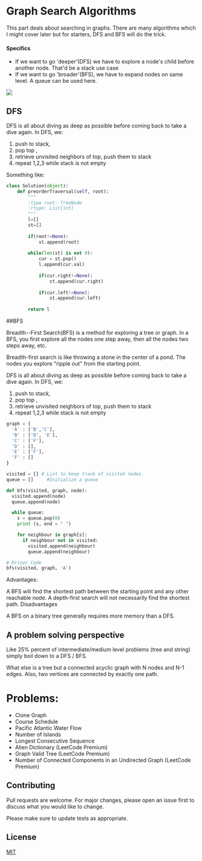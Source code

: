# Graph Search Algorithms

This part deals about searching in graphs. There are many algorithms which I might cover later but for starters, DFS and BFS will do the trick.

#### Specifics
- If we want to go 'deeper'(DFS) we have to explore a node's child before another node. That'd be a stack use case
- If we want to go 'broader'(BFS), we have to expand nodes on same level. A queue can be used here. 

[![](https://i.postimg.cc/dtG0MmXM/Screen-Shot-2020-07-30-at-12-08-23-PM.png)](https://postimg.cc/CzL0kDSJ)

## DFS
DFS is all about diving as deep as possible before coming back to take a dive again. In DFS, we: 
1) push to stack, 
2) pop top , 
3) retrieve unvisited neighbors of top, push them to stack 
4) repeat 1,2,3 while stack is not empty

Something like:
```python
class Solution(object):
    def preorderTraversal(self, root):
        """
        :type root: TreeNode
        :rtype: List[int]
        """
        l=[]
        st=[]
        
        if(root!=None):
            st.append(root)
        
        while(len(st) is not 0):
            cur = st.pop()
            l.append(cur.val)
            
            if(cur.right!=None):
                st.append(cur.right)
            
            if(cur.left!=None):
                st.append(cur.left)
            
        return l

```

##BFS

Breadth--First Search(BFS) is a method for exploring a tree or graph. In a BFS, you first explore all the nodes one step away, then all the nodes two steps away, etc.

Breadth-first search is like throwing a stone in the center of a pond. The nodes you explore "ripple out" from the starting point.

DFS is all about diving as deep as possible before coming back to take a dive again. In DFS, we: 
1) push to stack, 
2) pop top , 
3) retrieve unvisited neighbors of top, push them to stack 
4) repeat 1,2,3 while stack is not empty

```python
graph = {
  'A' : ['B','C'],
  'B' : ['D', 'E'],
  'C' : ['F'],
  'D' : [],
  'E' : ['F'],
  'F' : []
}

visited = [] # List to keep track of visited nodes.
queue = []     #Initialize a queue

def bfs(visited, graph, node):
  visited.append(node)
  queue.append(node)

  while queue:
    s = queue.pop(0) 
    print (s, end = " ") 

    for neighbour in graph[s]:
      if neighbour not in visited:
        visited.append(neighbour)
        queue.append(neighbour)

# Driver Code
bfs(visited, graph, 'A')
```
Advantages:

A BFS will find the shortest path between the starting point and any other reachable node. A depth-first search will not necessarily find the shortest path.
Disadvantages

A BFS on a binary tree generally requires more memory than a DFS.

## A problem solving perspective
Like 25% percent of intermediate/medium level problems (tree and string) simply boil down to a DFS / BFS. 

What else is a tree but a connected acyclic graph with N nodes and N-1 edges. Also, two vertices are connected by exactly one path. 

# Problems:
- Clone Graph
- Course Schedule
- Pacific Atlantic Water Flow
- Number of Islands
- Longest Consecutive Sequence
- Alien Dictionary (LeetCode Premium)
- Graph Valid Tree (LeetCode Premium)
- Number of Connected Components in an Undirected Graph (LeetCode Premium)

## Contributing
Pull requests are welcome. For major changes, please open an issue first to discuss what you would like to change.

Please make sure to update tests as appropriate.

## License
[MIT](https://choosealicense.com/licenses/mit/)